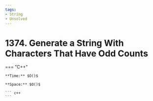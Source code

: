 ```yaml
---
tags:
- String
- Unsolved
---
```



# 1374. Generate a String With Characters That Have Odd Counts

=== "C++"

    **Time:** $O()$

    **Space:** $O()$

    ``` c++
    ```